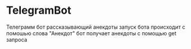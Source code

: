# TelegramBot
Телеграмм бот рассказывающий анекдоты
запуск  бота происходит с помошью слова "Анекдот"
бот  получает анекдоты с помощью get запроса  
